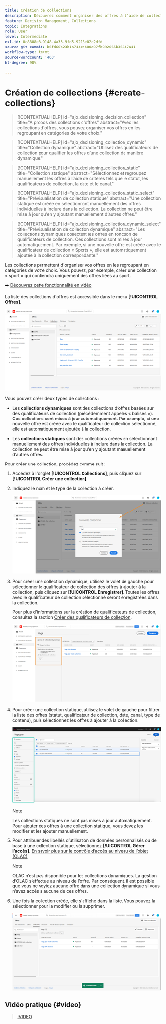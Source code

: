 ```yaml
---
title: Création de collections
description: Découvrez comment organiser des offres à l’aide de collections.
feature: Decision Management, Collections
topic: Integrations
role: User
level: Intermediate
exl-id: 0c8808e3-9148-4a33-9fd5-9218e02c2dfd
source-git-commit: b6fd60b23b1a744ceb80a97fb092065b36847a41
workflow-type: tm+mt
source-wordcount: '463'
ht-degree: 98%

---
```


# Création de collections {#create-collections}

>[!CONTEXTUALHELP]
>id="ajo_decisioning_decision_collection"
>title="À propos des collections d&#39;offres"
>abstract="Avec les collections d&#39;offres, vous pouvez organiser vos offres en les regroupant en catégories de votre choix."

>[!CONTEXTUALHELP]
>id="ajo_decisioning_collection_dynamic"
>title="Collection dynamique"
>abstract="Utilisez des qualificateurs de collection pour qualifier les offres d’une collection de manière dynamique."

>[!CONTEXTUALHELP]
>id="ajo_decisioning_collection_static"
>title="Collection statique"
>abstract="Sélectionnez et regroupez manuellement les offres à l’aide de critères tels que le statut, les qualificateurs de collection, la date et le canal."

>[!CONTEXTUALHELP]
>id="ajo_decisioning_collection_static_select"
>title="Prévisualisation de collection statique"
>abstract="Une collection statique est créée en sélectionnant manuellement des offres individuelles à inclure dans la collection. La collection ne peut être mise à jour qu’en y ajoutant manuellement d’autres offres."

>[!CONTEXTUALHELP]
>id="ajo_decisioning_collection_dynamic_select"
>title="Prévisualisation de collection dynamique"
>abstract="Les collections dynamiques collectent les offres en fonction de qualificateurs de collection. Ces collections sont mises à jour automatiquement. Par exemple, si une nouvelle offre est créée avec le qualificateur de collection « Sports », elle est automatiquement ajoutée à la collection correspondante."

Les collections permettent d&#39;organiser vos offres en les regroupant en catégories de votre choix. Vous pouvez, par exemple, créer une collection « sport » qui contiendra uniquement des offres liées au sport.

➡️ [Découvrez cette fonctionnalité en vidéo](#video)

La liste des collections d&#39;offres est accessible dans le menu **[!UICONTROL Offres]**.

![](../assets/collections_list.png)

Vous pouvez créer deux types de collections :

* Les **collections dynamiques** sont des collections d’offres basées sur des qualificateurs de collection (précédemment appelés « balises »). Ces collections sont mises à jour automatiquement. Par exemple, si une nouvelle offre est créée avec le qualificateur de collection sélectionné, elle est automatiquement ajoutée à la collection.

* Les **collections statiques** sont des collections créées en sélectionnant manuellement des offres individuelles à inclure dans la collection. La collection ne peut être mise à jour qu’en y ajoutant manuellement d’autres offres.

Pour créer une collection, procédez comme suit :

1. Accédez à l&#39;onglet **[!UICONTROL Collections]**, puis cliquez sur **[!UICONTROL Créer une collection]**.

1. Indiquez le nom et le type de la collection à créer.

   ![](../assets/collection_create.png)

1. Pour créer une collection dynamique, utilisez le volet de gauche pour sélectionner le qualificateur de collection des offres à ajouter à la collection, puis cliquez sur **[!UICONTROL Enregistrer]**. Toutes les offres avec le qualificateur de collection sélectionné seront enregistrées dans la collection.

   Pour plus d’informations sur la création de qualificateurs de collection, consultez la section [Créer des qualificateurs de collection](../offer-library/creating-tags.md).

   ![](../assets/dynamic_collection.png)

1. Pour créer une collection statique, utilisez le volet de gauche pour filtrer la liste des offres (statut, qualificateur de collection, date, canal, type de contenu), puis sélectionnez les offres à ajouter à la collection.

   ![](../assets/static_collection.png)

   >[!NOTE]
   >
   >Les collections statiques ne sont pas mises à jour automatiquement. Pour ajouter des offres à une collection statique, vous devez les modifier et les ajouter manuellement.

1. Pour attribuer des libellés d’utilisation de données personnalisés ou de base à une collection statique, sélectionnez **[!UICONTROL Gérer l’accès]**. [En savoir plus sur le contrôle d’accès au niveau de l’objet (OLAC)](../../administration/object-based-access.md)

   >[!NOTE]
   >
   >OLAC n’est pas disponible pour les collections dynamiques. La gestion d’OLAC s’effectue au niveau de l’offre. Par conséquent, il est possible que vous ne voyiez aucune offre dans une collection dynamique si vous n’avez accès à aucune de ces offres.

1. Une fois la collection créée, elle s&#39;affiche dans la liste. Vous pouvez la sélectionner pour la modifier ou la supprimer.

   ![](../assets/collection_created.png)

## Vidéo pratique {#video}

>[!VIDEO](https://video.tv.adobe.com/v/329376?quality=12)


